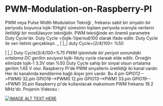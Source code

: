 # PWM-Modulation-on-Raspberry-PI

 PWM veya Pulse Width Modulation Tekniği , frekansı sabit bir sinyalin 
 bir periyodu boyunca lojik-1(High) süresinin toplam periyoda 
 oranıyla verilerin iletildiği bir modülasyon tekniğidir. 
 PWM tekniğinde en önemli parametre Duty Cycle'dır.
 Duty Cycle =(lojik-1/period)100 olarak ifade edilir. Duty Cycle ile veri iletimi gerçekleşir.  _ | |_| duty Cycle=(2/4)100= %50
 
 |   |_| Duty Cycle(3/4)*100=%75
 PWM işleminde bir periyot sonundaki ortalama
 DC gerilim seviyesi lojik-1*duty cycle olaraak elde edilir.
 Örneğin elimizde lojik-1 3.3V olan %50 Duty Cycle sahip bir 
 sinyal olsun ortalama gerilim  1.65 V olur.
 Raspberry Pi'de PWM sinyallerin üretildiği iki kanal vardır.
 Her iki kanalında kendilerine bağlı ikişer pini vardır.
 Bu 4 pin
 GPIO12-->PWM0 32.pin
 GPIO18-->PWM0 12.pin
 GPIO13-->PWM1 33.pin
 GPIO19-->PWM1 35.pin
 Raspberry pi'de kullanılacak maksimum PWM frekansı 19.2 MHz'dir. 
 Projenin Videosu :

 
[![IMAGE ALT TEXT HERE](https://img.youtube.com/vi/xHKdVIES5BU/0.jpg)](https://www.youtube.com/watch?v=xHKdVIES5BU)
